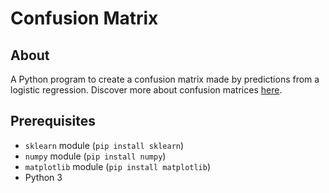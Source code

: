 # Confusion Matrix

## About

A Python program to create a confusion matrix made by predictions from a logistic regression. Discover more about confusion matrices [here](https://en.wikipedia.org/wiki/Confusion_matrix).

## Prerequisites

- `sklearn` module (`pip install sklearn`)
- `numpy` module (`pip install numpy`)
- `matplotlib` module (`pip install matplotlib`)
- Python 3
